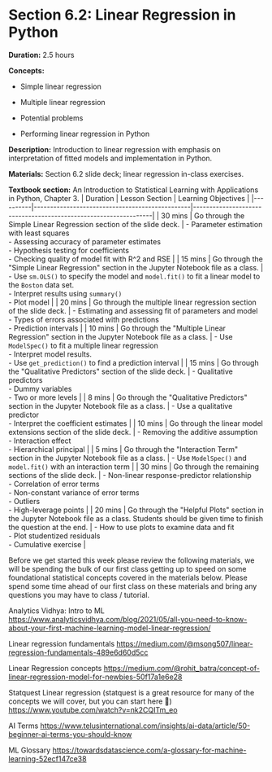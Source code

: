 # Section 6.2: Linear Regression in Python

**Duration:** 2.5 hours

**Concepts:**

-   Simple linear regression

-   Multiple linear regression

-   Potential problems

-   Performing linear regression in Python

**Description:** Introduction to linear regression with emphasis on
interpretation of fitted models and implementation in Python.

**Materials:** Section 6.2 slide deck; linear regression in-class
exercises.

**Textbook section:** An Introduction to Statistical Learning with
Applications in Python, Chapter 3.
| Duration | Lesson Section                                 | Learning Objectives                                             |
|----------|------------------------------------------------|-----------------------------------------------------------------|
| 30 mins  | Go through the Simple Linear Regression section of the slide deck. | - Parameter estimation with least squares<br>- Assessing accuracy of parameter estimates<br>- Hypothesis testing for coefficients<br>- Checking quality of model fit with R^2 and RSE |
| 15 mins  | Go through the "Simple Linear Regression" section in the Jupyter Notebook file as a class. | - Use `sm.OLS()` to specify the model and `model.fit()` to fit a linear model to the `Boston` data set.<br>- Interpret results using `summary()`<br>- Plot model |
| 20 mins  | Go through the multiple linear regression section of the slide deck. | - Estimating and assessing fit of parameters and model<br>- Types of errors associated with predictions<br>- Prediction intervals |
| 10 mins  | Go through the "Multiple Linear Regression" section in the Jupyter Notebook file as a class. | - Use `ModelSpec()` to fit a multiple linear regression<br>- Interpret model results.<br>- Use `get_prediction()` to find a prediction interval |
| 15 mins  | Go through the "Qualitative Predictors" section of the slide deck. | - Qualitative predictors<br>- Dummy variables<br>- Two or more levels |
| 8 mins   | Go through the "Qualitative Predictors" section in the Jupyter Notebook file as a class. | - Use a qualitative predictor<br>- Interpret the coefficient estimates |
| 10 mins  | Go through the linear model extensions section of the slide deck. | - Removing the additive assumption<br>- Interaction effect<br>- Hierarchical principal |
| 5 mins   | Go through the "Interaction Term" section in the Jupyter Notebook file as a class. | - Use `ModelSpec()` and `model.fit()` with an interaction term |
| 30 mins  | Go through the remaining sections of the slide deck. | - Non-linear response-predictor relationship<br>- Correlation of error terms<br>- Non-constant variance of error terms<br>- Outliers<br>- High-leverage points |
| 20 mins  | Go through the "Helpful Plots" section in the Jupyter Notebook file as a class. Students should be given time to finish the question at the end. | - How to use plots to examine data and fit<br>- Plot studentized residuals<br>- Cumulative exercise |


Before we get started this week please review the following materials, we will be spending the bulk of our first class getting up to speed on some foundational statistical concepts covered in the materials below. Please spend some time ahead of our first class on these materials and bring any questions you may have to class / tutorial.



Analytics Vidhya: Intro to ML
https://www.analyticsvidhya.com/blog/2021/05/all-you-need-to-know-about-your-first-machine-learning-model-linear-regression/


Linear regression fundamentals
https://medium.com/@msong507/linear-regression-fundamentals-489e6d60d5cc

Linear Regression concepts
https://medium.com/@rohit_batra/concept-of-linear-regression-model-for-newbies-50f17a1e6e28

Statquest Linear regression (statquest is a great resource for many of the concepts we will cover, but you can start here 🙂) 
https://www.youtube.com/watch?v=nk2CQITm_eo


AI Terms
https://www.telusinternational.com/insights/ai-data/article/50-beginner-ai-terms-you-should-know


ML Glossary
https://towardsdatascience.com/a-glossary-for-machine-learning-52ecf147ce38

